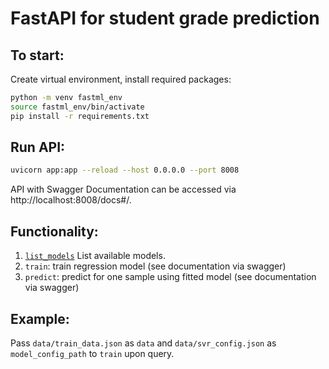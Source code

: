 # FastAPI for student grade prediction

## To start:

Create virtual environment, install required packages:

```bash
python -m venv fastml_env
source fastml_env/bin/activate
pip install -r requirements.txt
```

## Run API:

```bash
uvicorn app:app --reload --host 0.0.0.0 --port 8008
```

API with Swagger Documentation can be accessed via http://localhost:8008/docs#/.

## Functionality:

1. [`list_models`](http://localhost:8008/list_models) List available models.
2. `train`: train regression model (see documentation via swagger)
3. `predict`: predict for one sample using fitted model (see documentation via swagger)

## Example:
Pass `data/train_data.json` as `data` and `data/svr_config.json` as `model_config_path` to `train` upon query.
